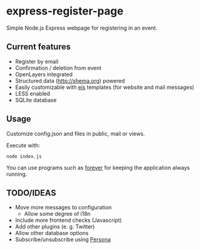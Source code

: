 express-register-page
=====================

Simple Node.js Express webpage for registering in an event.

## Current features

* Register by email
* Confirmation / deletion from event
* OpenLayers integrated
* Structured data (http://shema.org) powered
* Easily customizable with [ejs](https://github.com/tj/ejs) templates (for website and mail messages)
* LESS enabled
* SQLite database

## Usage

Customize config.json and files in public, mail or views.

Execute with:

    node index.js

You can use programs such as [forever](https://www.npmjs.com/package/forever) for keeping the application always running.

## TODO/IDEAS

* Move more messages to configuration
  * Allow some degree of i18n 
* Include more frontend checks (Javascript)
* Add other plugins (e. g. Twitter)
* Allow other database options
* Subscribe/unsubscribe using [Persona](https://github.com/mozilla/persona)
